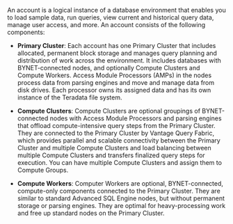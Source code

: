 
An account is a logical instance of a database environment that enables you to load sample data, run queries, view current and historical query data, manage user access, and more. An account consists of the following components:

-   **Primary Cluster**: Each account has one Primary Cluster that includes allocated, permanent block storage and manages query planning and distribution of work across the environment. It includes databases with BYNET-connected nodes, and optionally Compute Clusters and Compute Workers. Access Module Processors (AMPs) in the nodes process data from parsing engines and move and manage data from disk drives. Each processor owns its assigned data and has its own instance of the Teradata file system.

-   **Compute Clusters**: Compute Clusters are optional groupings of BYNET-connected nodes with Access Module Processors and parsing engines that offload compute-intensive query steps from the Primary Cluster. They are connected to the Primary Cluster by Vantage Query Fabric, which provides parallel and scalable connectivity between the Primary Cluster and multiple Compute Clusters and load balancing between multiple Compute Clusters and transfers finalized query steps for execution. You can have multiple Compute Clusters and assign them to Compute Groups.

-   **Compute Workers**: Computer Workers are optional, BYNET-connected, compute-only components connected to the Primary Cluster. They are similar to standard Advanced SQL Engine nodes, but without permanent storage or parsing engines. They are optimal for heavy-processing work and free up standard nodes on the Primary Cluster.



